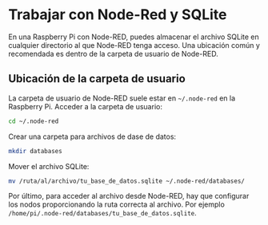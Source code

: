 # Trabajar con Node-Red y SQLite

En una Raspberry Pi con Node-RED, puedes almacenar el archivo SQLite en cualquier directorio al que Node-RED tenga acceso. Una ubicación común y recomendada es dentro de la carpeta de usuario de Node-RED.

## Ubicación de la carpeta de usuario

La carpeta de usuario de Node-RED suele estar en `~/.node-red` en la Raspberry Pi. Acceder a la carpeta de usuario:

```bash
cd ~/.node-red
```

Crear una carpeta para archivos de dase de datos:

```bash
mkdir databases
```

Mover el archivo SQLite:

```bash
mv /ruta/al/archivo/tu_base_de_datos.sqlite ~/.node-red/databases/
```

Por último, para acceder al archivo desde Node-RED, hay que configurar los nodos proporcionando la ruta correcta al archivo. Por ejemplo `/home/pi/.node-red/databases/tu_base_de_datos.sqlite`.